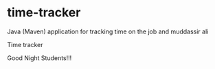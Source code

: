 # time-tracker
Java (Maven) application for tracking time on the job and muddassir ali

Time tracker

Good Night Students!!!
